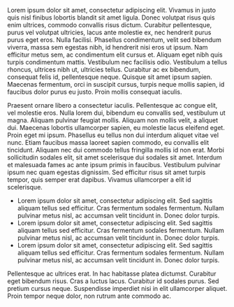 Lorem ipsum dolor sit amet, consectetur adipiscing elit. Vivamus in justo quis nisl finibus lobortis blandit sit amet ligula. Donec volutpat risus quis enim ultrices, commodo convallis risus dictum. Curabitur pellentesque, purus vel volutpat ultricies, lacus ante molestie ex, nec hendrerit purus purus eget eros. Nulla facilisi. Phasellus condimentum, velit sed bibendum viverra, massa sem egestas nibh, id hendrerit nisi eros ut ipsum. Nam efficitur metus sem, ac condimentum elit cursus et. Aliquam eget nibh quis turpis condimentum mattis. Vestibulum nec facilisis odio. Vestibulum a tellus rhoncus, ultrices nibh ut, ultricies tellus. Curabitur ac ex bibendum, consequat felis id, pellentesque neque. Quisque sit amet ipsum sapien. Maecenas fermentum, orci in suscipit cursus, turpis neque mollis sapien, id faucibus dolor purus eu justo. Proin mollis consequat iaculis.

Praesent ornare libero a consectetur iaculis. Pellentesque ac congue elit, vel molestie eros. Nulla lorem dui, bibendum eu convallis sed, vestibulum ut magna. Aliquam pulvinar feugiat mollis. Aliquam non mollis velit, a aliquet dui. Maecenas lobortis ullamcorper sapien, eu molestie lacus eleifend eget. Proin eget mi ipsum. Phasellus eu tellus non dui interdum aliquet vitae vel nunc. Etiam faucibus massa laoreet sapien commodo, eu convallis elit tincidunt. Aliquam nec dui commodo tellus fringilla mollis id non erat. Morbi sollicitudin sodales elit, sit amet scelerisque dui sodales sit amet. Interdum et malesuada fames ac ante ipsum primis in faucibus. Vestibulum pulvinar ipsum nec quam egestas dignissim. Sed efficitur risus sit amet turpis tempor, quis semper erat dapibus. Vivamus ullamcorper a elit id scelerisque.

* Lorem ipsum dolor sit amet, consectetur adipiscing elit. Sed sagittis aliquam tellus sed efficitur. Cras fermentum sodales fermentum. Nullam pulvinar metus nisl, ac accumsan velit tincidunt in. Donec dolor turpis.
* Lorem ipsum dolor sit amet, consectetur adipiscing elit. Sed sagittis aliquam tellus sed efficitur. Cras fermentum sodales fermentum. Nullam pulvinar metus nisl, ac accumsan velit tincidunt in. Donec dolor turpis.
* Lorem ipsum dolor sit amet, consectetur adipiscing elit. Sed sagittis aliquam tellus sed efficitur. Cras fermentum sodales fermentum. Nullam pulvinar metus nisl, ac accumsan velit tincidunt in. Donec dolor turpis.

Pellentesque ac ultrices erat. In hac habitasse platea dictumst. Curabitur eget bibendum risus. Cras a luctus lacus. Curabitur id sodales purus. Sed pretium cursus neque. Suspendisse imperdiet nisi in elit ullamcorper aliquet. Proin tempor neque dolor, non rutrum ante commodo ac.

